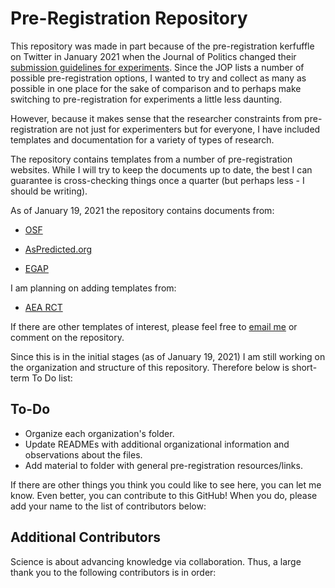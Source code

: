 # Pre-Registration Repository

This repository was made in part because of the pre-registration kerfuffle on Twitter in January 2021 when the Journal of Politics changed their [submission guidelines for experiments](https://www.journals.uchicago.edu/journals/jop/instruct). Since the JOP lists a number of possible pre-registration options, I wanted to try and collect as many as possible in one place for the sake of comparison and to perhaps make switching to pre-registration for experiments a little less daunting. 

However, because it makes sense that the researcher constraints from pre-registration are not just for experimenters but for everyone, I have included templates and documentation for a variety of types of research. 

The repository contains templates from a number of pre-registration websites. While I will try to keep the documents up to date, the best I can guarantee is cross-checking things once a quarter (but perhaps less - I should be writing).

As of January 19, 2021 the repository contains documents from: 

* [OSF](https://osf.io/zab38/)

* [AsPredicted.org](https://aspredicted.org)

* [EGAP](https://egap.org/registry/)


I am planning on adding templates from: 

* [AEA RCT](https://www.socialscienceregistry.org/site/instructions)



If there are other templates of interest, please feel free to [email me](ecikanek@umich.edu) or comment on the repository. 

Since this is in the initial stages (as of January 19, 2021) I am still working on the organization and structure of this repository. Therefore below is short-term To Do list: 


## To-Do
* Organize each organization's folder. 
* Update READMEs with additional organizational information and observations about the files. 
* Add material to folder with general pre-registration resources/links. 

If there are other things you think you could like to see here, you can let me know. Even better, you can contribute to this GitHub! When you do, please add  your name to the list of contributors below:

## Additional Contributors

Science is about advancing knowledge via collaboration. Thus, a large thank you to the following contributors is in order: 







